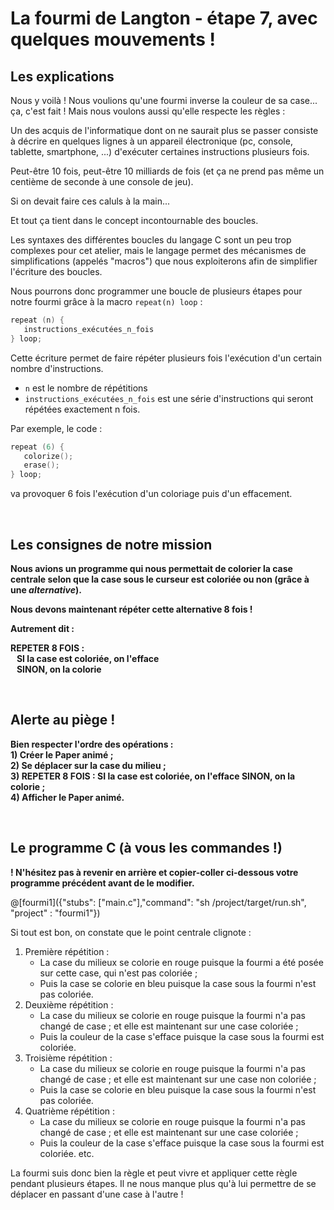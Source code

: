 # La fourmi de Langton - étape 7, avec quelques mouvements !

## Les explications

Nous y voilà ! Nous voulions qu'une fourmi inverse la couleur de sa case... ça, c'est fait !
Mais nous voulons aussi qu'elle respecte les règles :

Un des acquis de l'informatique dont on ne saurait plus se passer consiste à décrire en quelques lignes à un appareil électronique (pc, console, tablette, smartphone, ...) d'exécuter certaines instructions plusieurs fois.

Peut-être 10 fois, peut-être 10 milliards de fois (et ça ne prend pas même un centième de seconde à une console de jeu).

Si on devait faire ces caluls à la main...

Et tout ça tient dans le concept incontournable des boucles.

Les syntaxes des différentes boucles du langage C sont un peu trop complexes pour cet atelier, mais le langage permet des mécanismes de simplifications (appelés "macros") que nous exploiterons afin de simplifier l'écriture des boucles.

Nous pourrons donc programmer une boucle de plusieurs étapes pour notre fourmi grâce à la macro `repeat(n) loop` :

```C
repeat (n) {
   instructions_exécutées_n_fois
} loop;
```

Cette écriture permet de faire répéter plusieurs fois l'exécution d'un certain nombre d'instructions.

- `n` est le nombre de répétitions
- `instructions_exécutées_n_fois` est une série d'instructions qui seront répétées exactement n fois.

Par exemple, le code :

```C
repeat (6) {
   colorize();
   erase();
} loop;
```

va provoquer 6 fois l'exécution d'un coloriage puis d'un effacement.

<br />

## Les consignes de notre mission

**Nous avions un programme qui nous permettait de colorier la case centrale selon que la case sous le curseur est coloriée ou non (grâce à une *alternative*).**

**Nous devons maintenant répéter cette alternative 8 fois !**

**Autrement dit :**

**REPETER 8 FOIS :<br />
&nbsp;&nbsp;&nbsp;SI la case est coloriée, on l'efface<br />
&nbsp;&nbsp;&nbsp;SINON, on la colorie**

<br />

## Alerte au piège !

**Bien respecter l'ordre des opérations :**<br />
**1) Créer le Paper animé ;**<br />
**2) Se déplacer sur la case du milieu ;**<br />
**3) REPETER 8 FOIS : SI la case est coloriée, on l'efface SINON, on la colorie ;**<br />
**4) Afficher le Paper animé.**

<br />

## Le programme C (à vous les commandes !)

**! N'hésitez pas à revenir en arrière et copier-coller ci-dessous votre programme précédent avant de le modifier.**

@[fourmi1]({"stubs": ["main.c"],"command": "sh /project/target/run.sh", "project" : "fourmi1"})

Si tout est bon, on constate que le point centrale clignote :

1) Première répétition :
    - La case du milieux se colorie en rouge puisque la fourmi a été posée sur cette case, qui n'est pas coloriée ;
    - Puis la case se colorie en bleu puisque la case sous la fourmi n'est pas coloriée.
2) Deuxième répétition :
    - La case du milieux se colorie en rouge puisque la fourmi n'a pas changé de case ; et elle est maintenant sur une case coloriée ;
    - Puis la couleur de la case s'efface puisque la case sous la fourmi est coloriée.
3) Troisième répétition :
    - La case du milieux se colorie en rouge puisque la fourmi n'a pas changé de case ; et elle est maintenant sur une case non coloriée ;
    - Puis la case se colorie en bleu puisque la case sous la fourmi n'est pas coloriée.
4) Quatrième répétition :
    - La case du milieux se colorie en rouge puisque la fourmi n'a pas changé de case ; et elle est maintenant sur une case coloriée ;
    - Puis la couleur de la case s'efface puisque la case sous la fourmi est coloriée.
etc.


La fourmi suis donc bien la règle et peut vivre et appliquer cette règle pendant plusieurs étapes. Il ne nous manque plus qu'à lui permettre de se déplacer en passant d'une case à l'autre !

